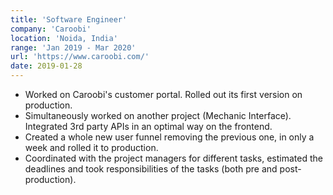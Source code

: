 ```yaml
---
title: 'Software Engineer'
company: 'Caroobi'
location: 'Noida, India'
range: 'Jan 2019 - Mar 2020'
url: 'https://www.caroobi.com/'
date: 2019-01-28
---
```


- Worked on Caroobi's customer portal. Rolled out its first version on production.
- Simultaneously worked on another project (Mechanic Interface). Integrated 3rd party APIs in an optimal way on the frontend.
- Created a whole new user funnel removing the previous one, in only a week and rolled it to production.
- Coordinated with the project managers for different tasks, estimated the deadlines and took responsibilities of the tasks (both pre and post-production).
